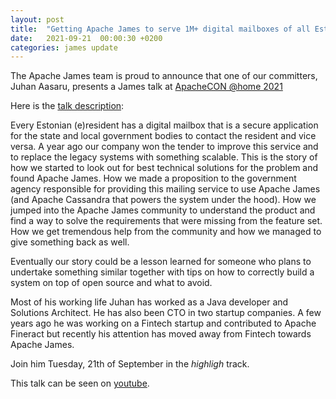 ```yaml
---
layout: post
title:  "Getting Apache James to serve 1M+ digital mailboxes of all Estonian residents "
date:   2021-09-21  00:00:30 +0200
categories: james update
---
```


The Apache James team is proud to announce that one of our committers, Juhan Aasaru, presents a James
talk at [ApacheCON @home 2021][apacheCON]

Here is the [talk description][desc]:

Every Estonian (e)resident has a digital mailbox that is a secure application for the state and local government bodies 
to contact the resident and vice versa. A year ago our company won the tender to improve this service and to replace 
the legacy systems with something scalable. This is the story of how we started to look out for best technical solutions 
for the problem and found Apache James. How we made a proposition to the government agency responsible for providing this 
mailing service to use Apache James (and Apache Cassandra that powers the system under the hood). How we jumped into the 
Apache James community to understand the product and find a way to solve the requirements that were missing from the 
feature set. How we get tremendous help from the community and how we managed to give something back as well. 

Eventually our story could be a lesson learned for someone who plans to undertake something similar together with tips 
on how to correctly build a system on top of open source and what to avoid.

Most of his working life Juhan has worked as a Java developer and Solutions Architect. He has also been CTO in two 
startup companies. A few years ago he was working on a Fintech startup and contributed to Apache Fineract but recently
 his attention has moved away from Fintech towards Apache James. 

Join him Tuesday, 21th of September in the *highligh* track.

This talk can be seen on [youtube][youtube].

[apacheCON]: https://www.apachecon.com/acah2021/index.html
[desc]: https://www.apachecon.com/acah2021/tracks/highlight.html
[youtube]: https://www.youtube.com/watch?v=uA775icp-kk